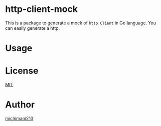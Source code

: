 http-client-mock
===

This is a package to generate a mock of `http.Client` in Go language. You can easily generate a http.

# Usage

# License

[MIT](https://github.com/michimani/http-client-mock/blob/main/LICENSE)

# Author

[michimani210](https://twitter.com/michimani210)
